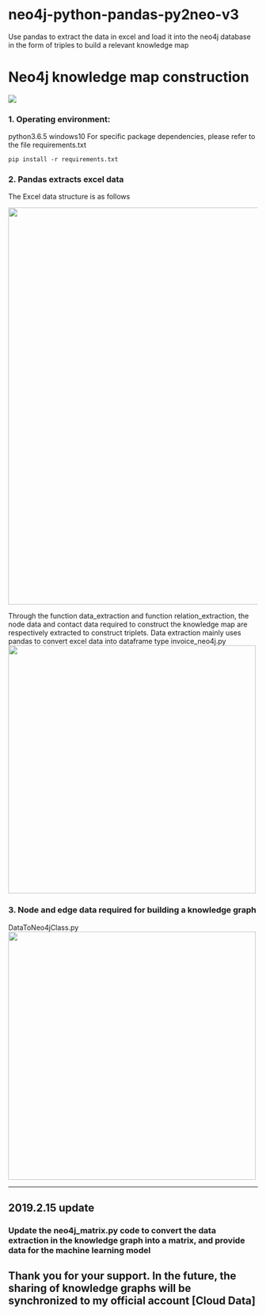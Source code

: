 # neo4j-python-pandas-py2neo-v3
Use pandas to extract the data in excel and load it into the neo4j database in the form of triples to build a relevant knowledge map
# Neo4j knowledge map construction
![](https://s1.ax1x.com/2018/11/13/iObQkn.png)

### 1. Operating environment:
python3.6.5
windows10
For specific package dependencies, please refer to the file requirements.txt
```
pip install -r requirements.txt
```

### 2. Pandas extracts excel data
The Excel data structure is as follows

<img src="https://s1.ax1x.com/2018/11/13/iObTc8.png" width="800" hegiht="500" align=center />

Through the function data_extraction and function relation_extraction, the node data and contact data required to construct the knowledge map are respectively extracted to construct triplets.
Data extraction mainly uses pandas to convert excel data into dataframe type
invoice_neo4j.py
<img src="https://s1.ax1x.com/2018/11/13/iOb4ht.png" width="500" hegiht="313" align=center />

### 3. Node and edge data required for building a knowledge graph
DataToNeo4jClass.py
<img src="https://s1.ax1x.com/2018/11/13/iXk6iV.png" width="500" hegiht="313" align=center />

-------------------------------------------------- -------------------------------------------------- -
## 2019.2.15 update
### Update the neo4j_matrix.py code to convert the data extraction in the knowledge graph into a matrix, and provide data for the machine learning model

## Thank you for your support. In the future, the sharing of knowledge graphs will be synchronized to my official account [Cloud Data]

